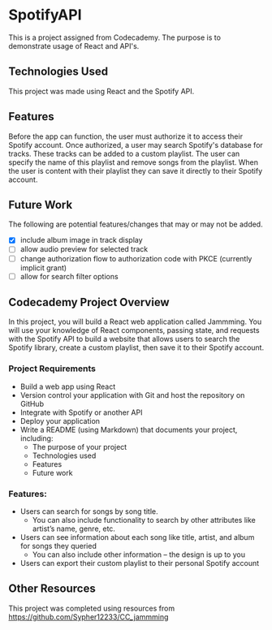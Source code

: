 # SpotifyAPI
This is a project assigned from Codecademy. The purpose is to demonstrate usage of React and API's.

## Technologies Used
This project was made using React and the Spotify API.

## Features
Before the app can function, the user must authorize it to access their Spotify account. Once authorized, a user may search Spotify's database for tracks. These tracks can be added to a custom playlist. The user can specify the name of this playlist and remove songs from the playlist. When the user is content with their playlist they can save it directly to their Spotify account.

## Future Work
The following are potential features/changes that may or may not be added.
- [x] include album image in track display
- [ ] allow audio preview for selected track
- [ ] change authorization flow to authorization code with PKCE (currently implicit grant)
- [ ] allow for search filter options

## Codecademy Project Overview
In this project, you will build a React web application called Jammming. You will use your knowledge of React components, passing state, and requests with the Spotify API to build a website that allows users to search the Spotify library, create a custom playlist, then save it to their Spotify account.

### Project Requirements
- Build a web app using React
- Version control your application with Git and host the repository on GitHub
- Integrate with Spotify or another API
- Deploy your application
- Write a README (using Markdown) that documents your project, including:
    - The purpose of your project
    - Technologies used
    - Features
    - Future work
### Features:
- Users can search for songs by song title.
    - You can also include functionality to search by other attributes like artist’s name, genre, etc.
- Users can see information about each song like title, artist, and album for songs they queried
    - You can also include other information – the design is up to you
- Users can export their custom playlist to their personal Spotify account

## Other Resources
This project was completed using resources from https://github.com/Sypher12233/CC_jammming
